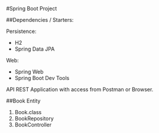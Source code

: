 #Spring Boot Project

##Dependencies / Starters:

Persistence:
* H2
* Spring Data JPA

Web:
* Spring Web
* Spring Boot Dev Tools


API REST Application with access from Postman or Browser.

##Book Entity

1. Book.class
2. BookRepository
3. BookController
